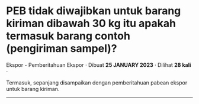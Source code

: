 PEB tidak diwajibkan untuk barang kiriman dibawah 30 kg itu apakah termasuk barang contoh (pengiriman sampel)?
==============================================================================================================

Ekspor - Pemberitahuan Ekspor · Dibuat **25 JANUARY 2023** · Dilihat **28 kali** ·

Termasuk, sepanjang disampaikan dengan pemberitahuan pabean ekspor untuk barang kiriman.  

  
  
  

* * *